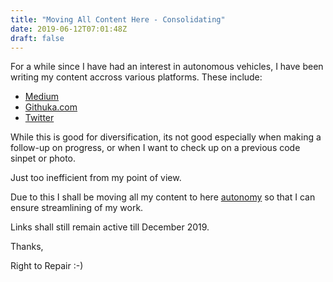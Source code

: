```yaml
---
title: "Moving All Content Here - Consolidating"
date: 2019-06-12T07:01:48Z
draft: false
---
```


For a while since I have had an interest in autonomous vehicles, I have been
writing my content accross various platforms. These include:

* [Medium](https://medium.com/@wilfredgithuka)
* [Githuka.com](https://githuka.com)
* [Twitter](https://www.twitter.com/wilfredgithuka)

While this is good for diversification, its not good especially when making a
follow-up on progress, or when I want to check up on a previous code sinpet or photo.

Just too inefficient from my point of view.

Due to this I shall be moving all my content to here [autonomy](https:autonomy.githuka.com) so that I
can ensure streamlining of my work.

Links shall still remain active till December 2019.

Thanks,

Right to Repair :-)
